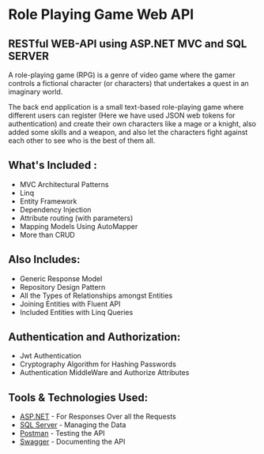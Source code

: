# Role Playing Game Web API
## RESTful WEB-API using ASP.NET MVC and SQL SERVER


A role-playing game (RPG) is a genre of video game where the gamer controls a fictional character (or characters) that undertakes a quest in an imaginary world.

The back end application is a small text-based role-playing game where different users can register (Here we have used JSON web tokens for authentication) and create their 
own characters like a mage or a knight, also added some skills and a weapon, and also let the characters fight against each other to see who is the best of them all.

## What's Included :
- MVC Architectural Patterns
- Linq
- Entity Framework
- Dependency Injection
- Attribute routing (with parameters)
- Mapping Models Using AutoMapper
- More than CRUD

## Also Includes:
- Generic Response Model
- Repository Design Pattern
- All the Types of Relationships amongst Entities
- Joining Entities with Fluent API
- Included Entities with Linq Queries

## Authentication and Authorization:
- Jwt Authentication
- Cryptography Algorithm for Hashing Passwords
- Authentication MiddleWare and Authorize Attributes

## Tools & Technologies Used:

- [ASP.NET](https://dotnet.microsoft.com/en-us/apps/aspnet) - For Responses Over all the Requests
- [SQL Server](https://docs.microsoft.com/en-us/sql/ssms/sql-server-management-studio-ssms?view=sql-server-ver15) - Managing the Data
- [Postman](https://learning.postman.com/docs/getting-started/introduction/) - Testing the API
- [Swagger](https://swagger.io/tools/open-source/getting-started/) - Documenting the API
